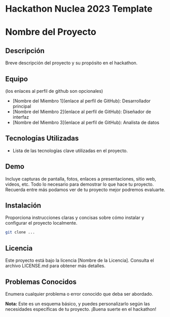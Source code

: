 # Hackathon Nuclea 2023 Template

# Nombre del Proyecto

## Descripción

Breve descripción del proyecto y su propósito en el hackathon.

## Equipo
(los enlaces al perfil de github son opcionales)

- [Nombre del Miembro 1](enlace al perfil de GitHub): Desarrollador principal
- [Nombre del Miembro 2](enlace al perfil de GitHub): Diseñador de interfaz
- [Nombre del Miembro 3](enlace al perfil de GitHub): Analista de datos

## Tecnologías Utilizadas
- Lista de las tecnologías clave utilizadas en el proyecto.

## Demo
Incluye capturas de pantalla, fotos, enlaces a presentaciones, sitio web, videos, etc. Todo lo necesario para demostrar lo que hace tu proyecto. Recuerda entre más podamos ver de tu proyecto mejor podremos evaluarte.

## Instalación
Proporciona instrucciones claras y concisas sobre cómo instalar y configurar el proyecto localmente.

```sh
git clone ...
```

## Licencia
Este proyecto está bajo la licencia [Nombre de la Licencia]. Consulta el archivo LICENSE.md para obtener más detalles.

## Problemas Conocidos
Enumera cualquier problema o error conocido que deba ser abordado.


**Nota:** Este es un esquema básico, y puedes personalizarlo según las necesidades específicas de tu proyecto. ¡Buena suerte en el hackathon!

